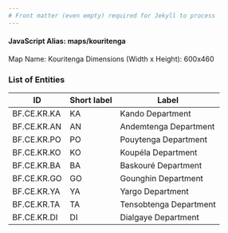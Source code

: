 ```yaml
---
# Front matter (even empty) required for Jekyll to process
---
```


#### JavaScript Alias: maps/kouritenga

Map Name: Kouritenga
Dimensions (Width x Height): 600x460

### List of Entities

ID | Short label | Label
---|---|---|
BF.CE.KR.KA|KA|Kando Department
BF.CE.KR.AN|AN|Andemtenga Department
BF.CE.KR.PO|PO|Pouytenga Department
BF.CE.KR.KO|KO|Koupéla Department
BF.CE.KR.BA|BA|Baskouré Department
BF.CE.KR.GO|GO|Gounghin Department
BF.CE.KR.YA|YA|Yargo Department
BF.CE.KR.TA|TA|Tensobtenga Department
BF.CE.KR.DI|DI|Dialgaye Department
